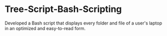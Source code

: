 # Tree-Script-Bash-Scripting
Developed a Bash script that displays every folder and file of a user's laptop in an optimized and easy-to-read form.

